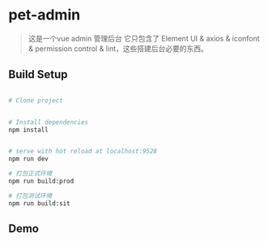 # pet-admin

> 这是一个vue admin 管理后台 它只包含了 Element UI & axios & iconfont & permission control & lint，这些搭建后台必要的东西。


## Build Setup

``` bash

# Clone project


# Install dependencies
npm install


# serve with hot reload at localhost:9528
npm run dev

# 打包正式环境
npm run build:prod

# 打包测试环境
npm run build:sit
```

## Demo



